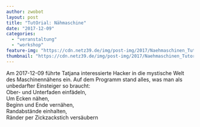 ```yaml
---
author: zwobot
layout: post
title: "TutOrial: Nähmaschine"
date: "2017-12-09"
categories: 
  - "veranstaltung"
  - "workshop"
feature-img: "https://cdn.netz39.de/img/post-img/2017/Naehmaschinen_Tutorial-1440x486.jpg"
thumbnail: "https://cdn.netz39.de/img/post-img/2017/Naehmaschinen_Tutorial-1440x486.jpg"
---
```


Am 2017-12-09 führte Tatjana interessierte Hacker in die mystische Welt des Maschinennähens ein. Auf dem Programm stand alles, was man als unbedarfter Einsteiger so braucht:  
Ober- und Unterfaden einfädeln,  
Um Ecken nähen,  
Beginn und Ende vernähen,  
Randabstände einhalten,  
Ränder per Zickzackstich versäubern
